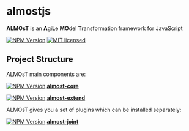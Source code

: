 # almostjs
__ALMOsT__ is an **A**gi**L**e **MO**del **T**ransformation framework for JavaScript

[![NPM Version][npm-image]][npm-url]
[![MIT licensed][license-image]][license-url]

Project Structure
---

ALMOsT main components are:

[![NPM Version][core-npm-image]][core-npm-url] [__almost-core__](https://github.com/B3rn475/almostjs-core)

[![NPM Version][extend-npm-image]][extend-npm-url] [__almost-extend__](https://github.com/B3rn475/almostjs-extend)

ALMOsT gives you a set of plugins which can be installed separately:

[![NPM Version][joint-npm-image]][joint-npm-url] [__almost-joint__](https://github.com/B3rn475/almostjs-core)

[npm-image]: https://img.shields.io/npm/v/almost.svg
[npm-url]: https://npmjs.org/package/almost
[core-npm-image]: https://img.shields.io/npm/v/almost-core.svg
[core-npm-url]: https://npmjs.org/package/almost-core
[extend-npm-image]: https://img.shields.io/npm/v/almost-extend.svg
[extend-npm-url]: https://npmjs.org/package/almost-extend
[joint-npm-image]: https://img.shields.io/npm/v/almost-joint.svg
[joint-npm-url]: https://npmjs.org/package/almost-joint
[license-image]: https://img.shields.io/badge/license-MIT-blue.svg
[license-url]: https://raw.githubusercontent.com/B3rn475/almostjs/master/LICENSE
